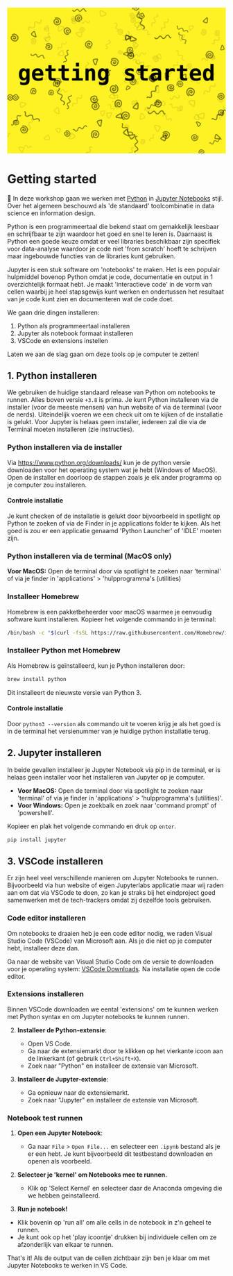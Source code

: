 ![Guide Banner](https://raw.githubusercontent.com/cmda-tt/datavis-api-workshop/main/images/guide-banner.svg)

# Getting started

👋 In deze workshop gaan we werken met [Python](https://www.python.org/) in [Jupyter Notebooks](https://jupyter.org/) stijl. Over het algemeen beschouwd als 'de standaard' toolcombinatie in data science en information design.

Python is een programmeertaal die bekend staat om gemakkelijk leesbaar en schrijfbaar te zijn waardoor het goed en snel te leren is. Daarnaast is Python een goede keuze omdat er veel libraries beschikbaar zijn specifiek voor data-analyse waardoor je code niet 'from scratch' hoeft te schrijven maar ingebouwde functies van de libraries kunt gebruiken.

Jupyter is een stuk software om 'notebooks' te maken. Het is een populair hulpmiddel bovenop Python omdat je code, documentatie en output in 1 overzichtelijk formaat hebt. Je maakt 'interactieve code' in de vorm van cellen waarbij je heel stapsgewijs kunt werken en ondertussen het resultaat van je code kunt zien en documenteren wat de code doet.

We gaan drie dingen installeren:

1. Python als programmeertaal installeren
2. Jupyter als notebook formaat installeren
3. VSCode en extensions instellen

Laten we aan de slag gaan om deze tools op je computer te zetten!

## 1. Python installeren

We gebruiken de huidige standaard release van Python om notebooks te runnen. Alles boven versie `+3.8` is prima. Je kunt Python installeren via de installer (voor de meeste mensen) van hun website of via de terminal (voor de nerds). Uiteindelijk voeren we een check uit om te kijken of de installatie is gelukt. Voor Jupyter is helaas geen installer, iedereen zal die via de Terminal moeten installeren (zie instructies).

### Python installeren via de installer

Via https://www.python.org/downloads/ kun je de python versie downloaden voor het operating system wat je hebt (Windows of MacOS). Open de installer en doorloop de stappen zoals je elk ander programma op je computer zou installeren.

#### Controle installatie

Je kunt checken of de installatie is gelukt door bijvoorbeeld in spotlight op Python te zoeken of via de Finder in je applications folder te kijken. Als het goed is zou er een applicatie genaamd 'Python Launcher' of 'IDLE' moeten zijn.

### Python installeren via de terminal (MacOS only)

**Voor MacOS:** Open de terminal door via spotlight te zoeken naar 'terminal' of via je finder in 'applications' > 'hulpprogramma's (utilities)

### **Installeer Homebrew**

Homebrew is een pakketbeheerder voor macOS waarmee je eenvoudig software kunt installeren. Kopieer het volgende commando in je terminal:

```bash
/bin/bash -c "$(curl -fsSL https://raw.githubusercontent.com/Homebrew/install/HEAD/install.sh)"
```

### **Installeer Python met Homebrew**

Als Homebrew is geïnstalleerd, kun je Python installeren door:

```bash
brew install python
```

Dit installeert de nieuwste versie van Python 3.

#### Controle installatie

Door `python3 --version` als commando uit te voeren krijg je als het goed is in de terminal het versienummer van je huidige python installatie terug.

## 2. Jupyter installeren

In beide gevallen installeer je Jupyter Notebook via pip in de terminal, er is helaas geen installer voor het installeren van Jupyter op je computer.

- **Voor MacOS:** Open de terminal door via spotlight te zoeken naar 'terminal' of via je finder in 'applications' > 'hulpprogramma's (utilities)'.
- **Voor Windows:** Open je zoekbalk en zoek naar 'command prompt' of 'powershell'.

Kopieer en plak het volgende commando en druk op `enter`.

```bash
pip install jupyter
```

## 3. VSCode installeren

Er zijn heel veel verschillende manieren om Jupyter Notebooks te runnen. Bijvoorbeeld via hun website of eigen Jupyterlabs applicatie maar wij raden aan om dat via VSCode te doen, zo kan je straks bij het eindproject goed samenwerken met de tech-trackers omdat zij dezelfde tools gebruiken.

### Code editor installeren

Om notebooks te draaien heb je een code editor nodig, we raden Visual Studio Code (VSCode) van Microsoft aan. Als je die niet op je computer hebt, installeer deze dan.

Ga naar de website van Visual Studio Code om de versie te downloaden voor je operating system:
[VSCode Downloads](https://code.visualstudio.com/Download). Na installatie open de code editor.

### Extensions installeren

Binnen VSCode downloaden we eental 'extensions' om te kunnen werken met Python syntax en om Jupyter notebooks te kunnen runnen.

2. **Installeer de Python-extensie**:

   - Open VS Code.
   - Ga naar de extensiemarkt door te klikken op het vierkante icoon aan de linkerkant (of gebruik `Ctrl+Shift+X`).
   - Zoek naar "Python" en installeer de extensie van Microsoft.

3. **Installeer de Jupyter-extensie**:
   - Ga opnieuw naar de extensiemarkt.
   - Zoek naar "Jupyter" en installeer de extensie van Microsoft.

### Notebook test runnen

1. **Open een Jupyter Notebook**:

   - Ga naar `File` > `Open File...` en selecteer een `.ipynb` bestand als je er een hebt. Je kunt bijvoorbeeld dit testbestand downloaden en openen als voorbeeld.

2. **Selecteer je 'kernel' om Notebooks mee te runnen.**

   - Klik op 'Select Kernel' en selecteer daar de Anaconda omgeving die we hebben geinstalleerd.

3. **Run je notebook!**

- Klik bovenin op 'run all' om alle cells in de notebook in z'n geheel te runnen.
- Je kunt ook op het 'play icoontje' drukken bij individuele cellen om ze afzonderlijk van elkaar te runnen.

That's it! Als de output van de cellen zichtbaar zijn ben je klaar om met Jupyter Notebooks te werken in VS Code.

